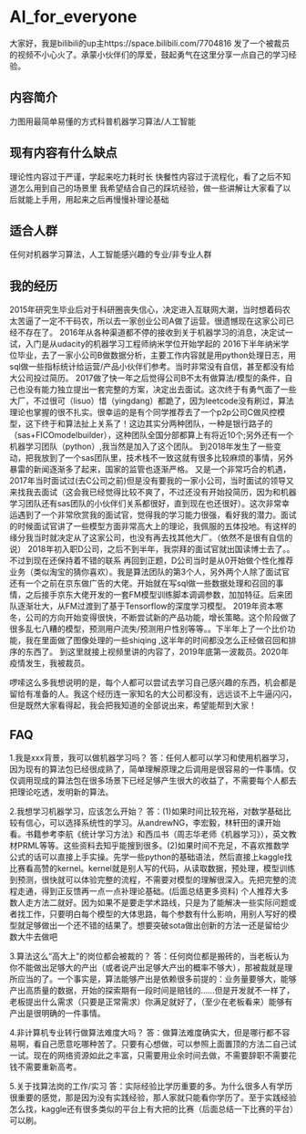 # AI_for_everyone
大家好，我是bilibili的up主https://space.bilibili.com/7704816
发了一个被裁员的视频不小心火了。承蒙小伙伴们的厚爱，鼓起勇气在这里分享一点自己的学习经验。

## 内容简介
力图用最简单易懂的方式科普机器学习算法/人工智能

## 现有内容有什么缺点
理论性内容过于严谨，学起来吃力耗时长
快餐性内容过于流程化，看了之后不知道怎么用到自己的场景里
我希望结合自己的踩坑经验，做一些讲解让大家看了以后就能上手用，用起来之后再慢慢补理论基础

## 适合人群
任何对机器学习算法，人工智能感兴趣的专业/非专业人群

## 我的经历
2015年研究生毕业后对于科研圈丧失信心，决定进入互联网大潮，当时想着码农太苦逼了一定不干码农，所以去一家创业公司A做了运营。很遗憾现在这家公司已经不存在了。
2016年从各种渠道都不停的接收到关于机器学习的消息，决定试一试，入门是从udacity的机器学习工程师纳米学位开始学起的
2016下半年纳米学位毕业，去了一家小公司B做数据分析，主要工作内容就是用python处理日志，用sql做一些指标统计给运营/产品小伙伴们参考。当时非常没有自信，甚至都没有给大公司投过简历。
2017做了快一年之后觉得公司B不太有做算法/模型的条件，自己也没有能力独立提出一套完整的方案，决定出去面试。这次终于有勇气面了一些大厂，不过很可（lisuo）惜（yingdang）都跪了，因为leetcode没有刷过，算法理论也掌握的很不扎实。很幸运的是有个同学推荐去了一个p2p公司C做风控模型，这下终于和算法扯上关系了！这边其实分两种团队，一种是银行路子的（sas+FICOmodelbuilder），这种团队全国分部都算上有将近10个;另外还有一个机器学习团队（python）,我当然是加入了这个团队。
到2018年发生了一些变动，把我放到了一个sas团队里，技术栈不一致这就有很多比较麻烦的事情，另外暴雷的新闻逐渐多了起来，国家的监管也逐渐严格。
又是一个非常巧合的机遇，2017年当时面试过(去C公司之前)但是没有要我的一家小公司，当时面试的领导又来找我去面试（这会我已经觉得比较不爽了，不过还没有开始投简历，因为和机器学习团队还有sas团队的小伙伴们关系都很好，直到现在也还很好）。这次非常幸运遇到了一个非常欣赏我的面试官，觉得我的学习能力很强，看好我的潜力。面试的时候面试官讲了一些模型方面非常高大上的理论，我佩服的五体投地。有这样的缘分我当时就决定从了这家公司，也没有再去找其他大厂。（依然不是很有自信的说）
2018年初入职D公司，之后不到半年，我崇拜的面试官就出国读博士去了。。不过到现在还保持着不错的联系
再回到正题，D公司当时是从0开始做个性化推荐业务（类似淘宝的猜你喜欢）。我是算法团队的第3个人，另外两个人除了面试官还有一个之前在京东做广告的大佬。开始就在写sql做一些数据处理和召回的事情，之后接手京东大佬开发的一套FM模型训练脚本调调参数，加加特征。后来团队逐渐壮大，从FM过渡到了基于Tensorflow的深度学习模型。
2019年资本寒冬，公司的方向开始变得很快，不断尝试新的产品功能，增长策略。这个阶段做了很多乱七八糟的模型，预测用户流失/预测用户性别等等。。下半年上了一个比价功能，我在里面做了图像处理的一些shiqing ,这半年的时间都没怎么正经做召回和排序的东西了。
到这里就接上视频里讲的内容了，2019年底第一波裁员。2020年疫情发生，我被裁员。

啰嗦这么多我想说明的是，每个人都可以尝试去学习自己感兴趣的东西，机会都是留给有准备的人。我这个经历连一家知名的大公司都没有，远远谈不上牛逼闪闪，但是既然大家看得起，我会把我知道的全部说出来，希望能帮到大家！


## FAQ
1.我是xxx背景，我可以做机器学习吗？
答：任何人都可以学习和使用机器学习，因为现有的算法包已经很成熟了，简单理解原理之后调用是很容易的一件事情。仅仅调用现成的算法包在很多场景下已经足够产生很大的收益了，不需要每个人都去把理论吃透，发明新的算法。

2.我想学习机器学习，应该怎么开始？
答：(1)如果时间比较充裕，对数学基础比较有信心，可以选择系统性的学习。从andrewNG，李宏毅，林轩田的课开始看。书籍参考李航《统计学习方法》和西瓜书（周志华老师《机器学习》），英文教材PRML等等。这些资料去知乎能搜到很多。(2)如果时间不充足，不喜欢推数学公式的话可以直接上手实操。先学一些python的基础语法，然后直接上kaggle找比赛看高赞的kernel。kernel就是别人写的代码，从读取数据，预处理，模型训练到预测，很快就可以体验完整的流程，不需要对模型的理解很深入。先把完整的流程走通，得到正反馈再一点一点补理论基础。(后面总结更多资料)
个人推荐大多数人走方法二就好。因为如果不是要走学术路线，只是为了能解决一些实际问题或者找工作，只要明白每个模型的大体思路，每个参数有什么影响，用别人写好的模型就足够做出一个还不错的结果了。想要突破sota做出创新的方法一还是留给少数大牛去做吧

3.算法这么“高大上”的岗位都会被裁的？
答：任何岗位都是搬砖的，当老板认为你不能做出足够大的产出（或者说产出足够大产出的概率不够大），那被裁就是理所应当的了。一个事实是，算法能够产出是依赖很多前提的：业务量要够大，能够产出高质量的数据，开始的探索期有一段时间是赔钱的……但是开发就不一样了，老板提出什么需求（只要是正常需求）你满足就好了，（至少在老板看来）能够有产出是很明确的一件事情。

4.非计算机专业转行做算法难度大吗？
答：做算法难度确实大，但是哪行都不容易啊，看自己愿意吃哪种苦了。只要有心想做，可以参照上面置顶的方法二自己试一试。现在的网络资源如此之丰富，只需要用业余时间去做，不需要辞职不需要花钱不需要重新高考。

5.关于找算法岗的工作/实习
答：实际经验比学历重要的多。为什么很多人有学历很重要的感觉，那是因为没有实践经验，那人家就只能看你学历了。至于实践经验怎么找，kaggle还有很多类似的平台上有大把的比赛（后面总结一下比赛的平台）可以刷。
